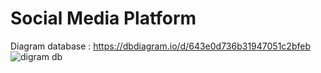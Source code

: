 # Social Media Platform

Diagram database : https://dbdiagram.io/d/643e0d736b31947051c2bfeb
<img src="https://i.ibb.co/Dpfg9pP/Social-Media-Platform-Diagram.png" alt="digram db"/>
